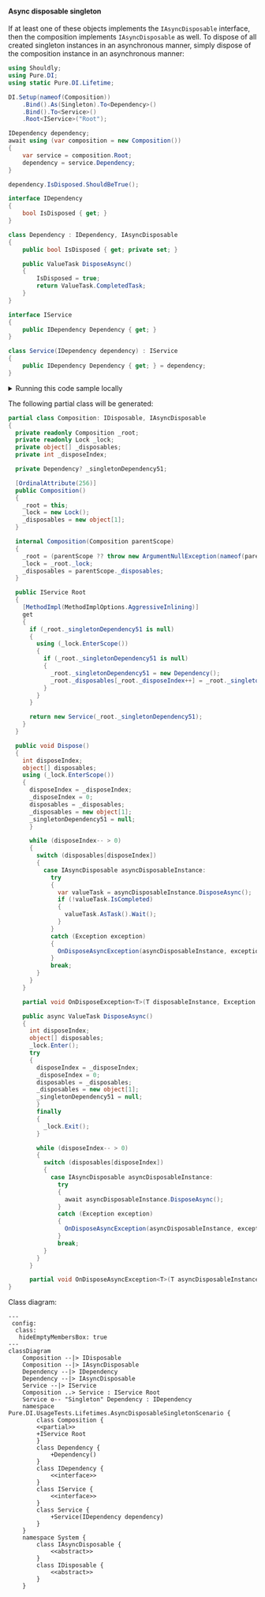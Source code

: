 #### Async disposable singleton

If at least one of these objects implements the `IAsyncDisposable` interface, then the composition implements `IAsyncDisposable` as well. To dispose of all created singleton instances in an asynchronous manner, simply dispose of the composition instance in an asynchronous manner:


```c#
using Shouldly;
using Pure.DI;
using static Pure.DI.Lifetime;

DI.Setup(nameof(Composition))
    .Bind().As(Singleton).To<Dependency>()
    .Bind().To<Service>()
    .Root<IService>("Root");

IDependency dependency;
await using (var composition = new Composition())
{
    var service = composition.Root;
    dependency = service.Dependency;
}

dependency.IsDisposed.ShouldBeTrue();

interface IDependency
{
    bool IsDisposed { get; }
}

class Dependency : IDependency, IAsyncDisposable
{
    public bool IsDisposed { get; private set; }

    public ValueTask DisposeAsync()
    {
        IsDisposed = true;
        return ValueTask.CompletedTask;
    }
}

interface IService
{
    public IDependency Dependency { get; }
}

class Service(IDependency dependency) : IService
{
    public IDependency Dependency { get; } = dependency;
}
```

<details>
<summary>Running this code sample locally</summary>

- Make sure you have the [.NET SDK 9.0](https://dotnet.microsoft.com/en-us/download/dotnet/9.0) or later is installed
```bash
dotnet --list-sdk
```
- Create a net9.0 (or later) console application
```bash
dotnet new console -n Sample
```
- Add references to NuGet packages
  - [Pure.DI](https://www.nuget.org/packages/Pure.DI)
  - [Shouldly](https://www.nuget.org/packages/Shouldly)
```bash
dotnet add package Pure.DI
dotnet add package Shouldly
```
- Copy the example code into the _Program.cs_ file

You are ready to run the example 🚀
```bash
dotnet run
```

</details>

The following partial class will be generated:

```c#
partial class Composition: IDisposable, IAsyncDisposable
{
  private readonly Composition _root;
  private readonly Lock _lock;
  private object[] _disposables;
  private int _disposeIndex;

  private Dependency? _singletonDependency51;

  [OrdinalAttribute(256)]
  public Composition()
  {
    _root = this;
    _lock = new Lock();
    _disposables = new object[1];
  }

  internal Composition(Composition parentScope)
  {
    _root = (parentScope ?? throw new ArgumentNullException(nameof(parentScope)))._root;
    _lock = _root._lock;
    _disposables = parentScope._disposables;
  }

  public IService Root
  {
    [MethodImpl(MethodImplOptions.AggressiveInlining)]
    get
    {
      if (_root._singletonDependency51 is null)
      {
        using (_lock.EnterScope())
        {
          if (_root._singletonDependency51 is null)
          {
            _root._singletonDependency51 = new Dependency();
            _root._disposables[_root._disposeIndex++] = _root._singletonDependency51;
          }
        }
      }

      return new Service(_root._singletonDependency51);
    }
  }

  public void Dispose()
  {
    int disposeIndex;
    object[] disposables;
    using (_lock.EnterScope())
    {
      disposeIndex = _disposeIndex;
      _disposeIndex = 0;
      disposables = _disposables;
      _disposables = new object[1];
      _singletonDependency51 = null;
      }

      while (disposeIndex-- > 0)
      {
        switch (disposables[disposeIndex])
        {
          case IAsyncDisposable asyncDisposableInstance:
            try
            {
              var valueTask = asyncDisposableInstance.DisposeAsync();
              if (!valueTask.IsCompleted)
              {
                valueTask.AsTask().Wait();
              }
            }
            catch (Exception exception)
            {
              OnDisposeAsyncException(asyncDisposableInstance, exception);
            }
            break;
        }
      }
    }

    partial void OnDisposeException<T>(T disposableInstance, Exception exception) where T : IDisposable;

    public async ValueTask DisposeAsync()
    {
      int disposeIndex;
      object[] disposables;
      _lock.Enter();
      try
      {
        disposeIndex = _disposeIndex;
        _disposeIndex = 0;
        disposables = _disposables;
        _disposables = new object[1];
        _singletonDependency51 = null;
        }
        finally
        {
          _lock.Exit();
        }

        while (disposeIndex-- > 0)
        {
          switch (disposables[disposeIndex])
          {
            case IAsyncDisposable asyncDisposableInstance:
              try
              {
                await asyncDisposableInstance.DisposeAsync();
              }
              catch (Exception exception)
              {
                OnDisposeAsyncException(asyncDisposableInstance, exception);
              }
              break;
          }
        }
      }

      partial void OnDisposeAsyncException<T>(T asyncDisposableInstance, Exception exception) where T : IAsyncDisposable;
}
```

Class diagram:

```mermaid
---
 config:
  class:
   hideEmptyMembersBox: true
---
classDiagram
	Composition --|> IDisposable
	Composition --|> IAsyncDisposable
	Dependency --|> IDependency
	Dependency --|> IAsyncDisposable
	Service --|> IService
	Composition ..> Service : IService Root
	Service o-- "Singleton" Dependency : IDependency
	namespace Pure.DI.UsageTests.Lifetimes.AsyncDisposableSingletonScenario {
		class Composition {
		<<partial>>
		+IService Root
		}
		class Dependency {
			+Dependency()
		}
		class IDependency {
			<<interface>>
		}
		class IService {
			<<interface>>
		}
		class Service {
			+Service(IDependency dependency)
		}
	}
	namespace System {
		class IAsyncDisposable {
			<<abstract>>
		}
		class IDisposable {
			<<abstract>>
		}
	}
```

